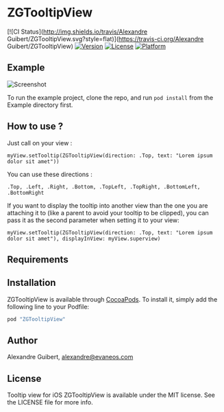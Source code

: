 # ZGTooltipView

[![CI Status](http://img.shields.io/travis/Alexandre Guibert/ZGTooltipView.svg?style=flat)](https://travis-ci.org/Alexandre Guibert/ZGTooltipView)
[![Version](https://img.shields.io/cocoapods/v/ZGTooltipView.svg?style=flat)](http://cocoapods.org/pods/ZGTooltipView)
[![License](https://img.shields.io/cocoapods/l/ZGTooltipView.svg?style=flat)](http://cocoapods.org/pods/ZGTooltipView)
[![Platform](https://img.shields.io/cocoapods/p/ZGTooltipView.svg?style=flat)](http://cocoapods.org/pods/ZGTooltipView)

## Example

![Screenshot](https://github.com/Zigzag968/ZGTooltipView/blob/master/Example/Screenshot.png?raw=true)

To run the example project, clone the repo, and run `pod install` from the Example directory first.

## How to use ?

Just call on your view :

    myView.setTooltip(ZGTooltipView(direction: .Top, text: "Lorem ipsum dolor sit amet"))

You can use these directions : 

    .Top, .Left, .Right, .Bottom, .TopLeft, .TopRight, .BottomLeft, .BottomRight

If you want to display the tooltip into another view than the one you are attaching it to (like a parent to avoid your tooltip to be clipped), you can pass it as the second parameter when setting it to your view:    

    myView.setTooltip(ZGTooltipView(direction: .Top, text: "Lorem ipsum dolor sit amet"), displayInView: myView.superview)

## Requirements

## Installation

ZGTooltipView is available through [CocoaPods](http://cocoapods.org). To install
it, simply add the following line to your Podfile:

```ruby
pod "ZGTooltipView"
```

## Author

Alexandre Guibert, alexandre@evaneos.com

## License

Tooltip view for iOS
ZGTooltipView is available under the MIT license. See the LICENSE file for more info.
